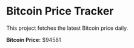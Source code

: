 # Bitcoin Price Tracker

This project fetches the latest Bitcoin price daily.

**Bitcoin Price:** $94581
